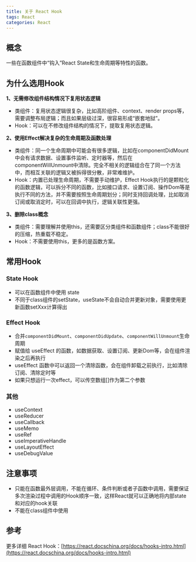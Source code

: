```yaml
---
title: 关于 React Hook
tags: React
categories: React
---
```


## 概念


一些在函数组件中“钩入”React State和生命周期等特性的函数。


## 为什么选用Hook


**1、无需修改组件结构情况下复用状态逻辑** 

- 类组件：复用状态逻辑很复杂，比如高阶组件、context、render props等，需要调整布局逻辑；而且如果层级过深，很容易形成“嵌套地狱”。
- Hook：可以在不修改组件结构的情况下，提取复用状态逻辑。



**2、使用Effect解决复杂的生命周期及函数处理**

- 类组件：同一个生命周期中可能会有很多逻辑，比如在componentDidMount中会有请求数据、设置事件监听、定时器等，然后在componentWillUnmount中清除。完全不相关的逻辑组合在了同一个方法中，而相互关联的逻辑又被拆得很分散，非常难维护。
- Hook：内置已处理生命周期，不需要手动维护，Effect Hook执行的是颗粒化的函数逻辑，可以拆分不同的函数，比如接口请求、设置订阅、操作Dom等是执行不同的方法，并不需要按照生命周期划分；同时支持回调处理，比如取消订阅或取消定时，可以在回调中执行，逻辑关联性更强。



**3、删除class概念**

- 类组件：需要理解并使用this，还需要区分类组件和函数组件；class不能很好的压缩，热重载不稳定。
- Hook：不需要使用this，更多的是函数方案。



## 常用Hook


### State Hook

- 可以在函数组件中使用 state
- 不同于class组件的setState，useState不会自动合并更新对象，需要使用更新函数setXxx计算得出



### Effect Hook

- 合并`componentDidMount`、`componentDidUpdate`、`componentWillUnmount`生命周期
- 赋值给 useEffect 的函数，如数据获取、设置订阅、更新Dom等，会在组件渲染之后再执行
- useEffect 函数中可以返回一个清除函数，会在组件卸载之前执行，比如清除订阅、清除定时等
- 如果只想运行一次effect，可以传空数组[]作为第二个参数



### 其他

- useContext
- useReducer
- useCallback
- useMemo
- useRef
- useImperativeHandle
- useLayoutEffect
- useDebugValue



## 注意事项


- 只能在函数最外层调用，不能在循环、条件判断或者子函数中调用，需要保证多次渲染过程中调用的Hook顺序一致，这样React就可以正确地将内部state和对应的hook关联
- 不能在class组件中使用



## 参考


更多详细 React Hook：[https://react.docschina.org/docs/hooks-intro.html](https://react.docschina.org/docs/hooks-intro.html)
